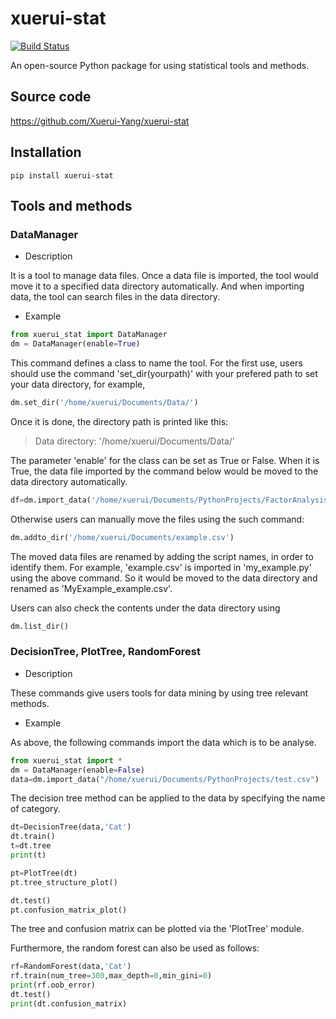 # xuerui-stat
[![Build Status](https://www.travis-ci.org/Xuerui-Yang/xuerui-stat.svg?branch=master
)](https://www.travis-ci.org/Xuerui-Yang/xuerui-stat)

An open-source Python package for using statistical tools and methods.

## Source code
https://github.com/Xuerui-Yang/xuerui-stat

## Installation
```
pip install xuerui-stat
```

## Tools and methods

### DataManager
+ Description

It is a tool to manage data files. Once a data file is imported, the tool would move it to a specified data directory automatically. And when importing data, the tool can search files in the data directory.

+ Example
```python
from xuerui_stat import DataManager
dm = DataManager(enable=True)
```
This command defines a class to name the tool. For the first use, users should use the command 'set_dir(yourpath)' with your prefered path to set your data directory, for example,
```python
dm.set_dir('/home/xuerui/Documents/Data/')
```
Once it is done, the directory path is printed like this:

>Data directory: '/home/xuerui/Documents/Data/'

The parameter 'enable' for the class can be set as True or False. When it is True, the data file imported by the command below would be moved to the data directory automatically. 
```python
df=dm.import_data('/home/xuerui/Documents/PythonProjects/FactorAnalysis/example.csv')
```
Otherwise users can manually move the files using the such command:
```python
dm.addto_dir('/home/xuerui/Documents/example.csv')
```
The moved data files are renamed by adding the script names, in order to identify them. For example, 'example.csv' is imported in 'my_example.py' using the above command. So it would be moved to the data directory and renamed as 'MyExample_example.csv'. 

Users can also check the contents under the data directory using
```python
dm.list_dir()
```

### DecisionTree, PlotTree, RandomForest
+ Description

These commands give users tools for data mining by using tree relevant methods.

+ Example

As above, the following commands import the data which is to be analyse.
```python
from xuerui_stat import *
dm = DataManager(enable=False)
data=dm.import_data("/home/xuerui/Documents/PythonProjects/test.csv")
```

The decision tree method can be applied to the data by specifying the name of category.
```python
dt=DecisionTree(data,'Cat')
dt.train()
t=dt.tree
print(t)

pt=PlotTree(dt)
pt.tree_structure_plot()

dt.test()
pt.confusion_matrix_plot()
```

The tree and confusion matrix can be plotted via the 'PlotTree' module.

Furthermore, the random forest can also be used as follows:
```python
rf=RandomForest(data,'Cat')
rf.train(num_tree=300,max_depth=0,min_gini=0)
print(rf.oob_error)
dt.test()
print(dt.confusion_matrix)
```


```
